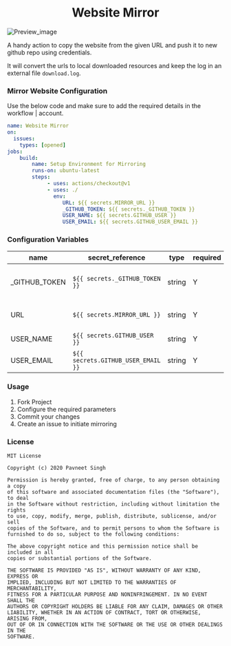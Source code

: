 <h1 align="center">Website Mirror</h1>

![Preview_image](https://repository-images.githubusercontent.com/247682655/4f5b3700-67de-11ea-96d3-55bce539c6d1)

A handy action to copy the website from the given URL and push it to new github repo using credentials.

It will convert the urls to local downloaded resources and keep the log in an external file `download.log`.

### Mirror Website Configuration

Use the below code and make sure to add the required details in the workflow \| account.

```yaml
name: Website Mirror
on: 
  issues:
    types: [opened]
jobs:
    build:
        name: Setup Environment for Mirroring
        runs-on: ubuntu-latest
        steps:
             - uses: actions/checkout@v1
             - uses: ./
               env:
                  URL: ${{ secrets.MIRROR_URL }}
                  _GITHUB_TOKEN: ${{ secrets._GITHUB_TOKEN }}
                  USER_NAME: ${{ secrets.GITHUB_USER }}
                  USER_EMAIL: ${{ secrets.GITHUB_USER_EMAIL }}
```

### Configuration Variables

| name | secret_reference | type | required | description |
| ---- | ---------------- | ----- | ------- | ----------- |
|  _GITHUB_TOKEN | `${{ secrets._GITHUB_TOKEN }}` | string | Y | Token to access github account|
| URL | `${{ secrets.MIRROR_URL }}` | string | Y | HostName of the website |
| USER_NAME | `${{ secrets.GITHUB_USER }}` | string | Y | Github usernam |
| USER_EMAIL | `${{ secrets.GITHUB_USER_EMAIL }}` | string | Y | Github email |


### Usage
1. Fork Project
2. Configure the required parameters
3. Commit your changes
4. Create an issue to initiate mirroring

### License

```
MIT License

Copyright (c) 2020 Pavneet Singh

Permission is hereby granted, free of charge, to any person obtaining a copy
of this software and associated documentation files (the "Software"), to deal
in the Software without restriction, including without limitation the rights
to use, copy, modify, merge, publish, distribute, sublicense, and/or sell
copies of the Software, and to permit persons to whom the Software is
furnished to do so, subject to the following conditions:

The above copyright notice and this permission notice shall be included in all
copies or substantial portions of the Software.

THE SOFTWARE IS PROVIDED "AS IS", WITHOUT WARRANTY OF ANY KIND, EXPRESS OR
IMPLIED, INCLUDING BUT NOT LIMITED TO THE WARRANTIES OF MERCHANTABILITY,
FITNESS FOR A PARTICULAR PURPOSE AND NONINFRINGEMENT. IN NO EVENT SHALL THE
AUTHORS OR COPYRIGHT HOLDERS BE LIABLE FOR ANY CLAIM, DAMAGES OR OTHER
LIABILITY, WHETHER IN AN ACTION OF CONTRACT, TORT OR OTHERWISE, ARISING FROM,
OUT OF OR IN CONNECTION WITH THE SOFTWARE OR THE USE OR OTHER DEALINGS IN THE
SOFTWARE.
```
